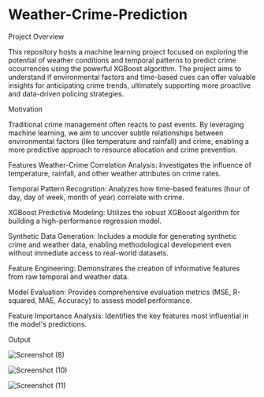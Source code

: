 # Weather-Crime-Prediction
Project Overview

This repository hosts a machine learning project focused on exploring the potential of weather conditions and temporal patterns to predict crime occurrences using the powerful XGBoost algorithm. The project aims to understand if environmental factors and time-based cues can offer valuable insights for anticipating crime trends, ultimately supporting more proactive and data-driven policing strategies.

Motivation

Traditional crime management often reacts to past events. By leveraging machine learning, we aim to uncover subtle relationships between environmental factors (like temperature and rainfall) and crime, enabling a more predictive approach to resource allocation and crime prevention.

Features
Weather-Crime Correlation Analysis: Investigates the influence of temperature, rainfall, and other weather attributes on crime rates.

Temporal Pattern Recognition: Analyzes how time-based features (hour of day, day of week, month of year) correlate with crime.

XGBoost Predictive Modeling: Utilizes the robust XGBoost algorithm for building a high-performance regression model.

Synthetic Data Generation: Includes a module for generating synthetic crime and weather data, enabling methodological development even without immediate access to real-world datasets.

Feature Engineering: Demonstrates the creation of informative features from raw temporal and weather data.

Model Evaluation: Provides comprehensive evaluation metrics (MSE, R-squared, MAE, Accuracy) to assess model performance.

Feature Importance Analysis: Identifies the key features most influential in the model's predictions.



Output



![Screenshot (8)](https://github.com/user-attachments/assets/89bf203f-265d-4e25-9be2-930f47d4d3a9)

![Screenshot (10)](https://github.com/user-attachments/assets/b16541da-af9d-4123-a4d5-9dae8625a9df)

![Screenshot (11)](https://github.com/user-attachments/assets/7f5980f3-b4a1-4173-83ce-aab604e0e7f7)
